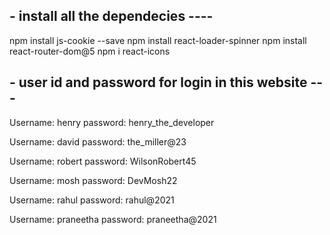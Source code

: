 ## - install all the dependecies ----

npm install js-cookie --save
npm install react-loader-spinner
npm install react-router-dom@5
npm i react-icons

## - user id and password for login in this website ---
Username: henry
password: henry_the_developer

Username: david
password: the_miller@23

Username: robert
password: WilsonRobert45

Username: mosh
password: DevMosh22

Username: rahul
password: rahul@2021

Username: praneetha
password: praneetha@2021